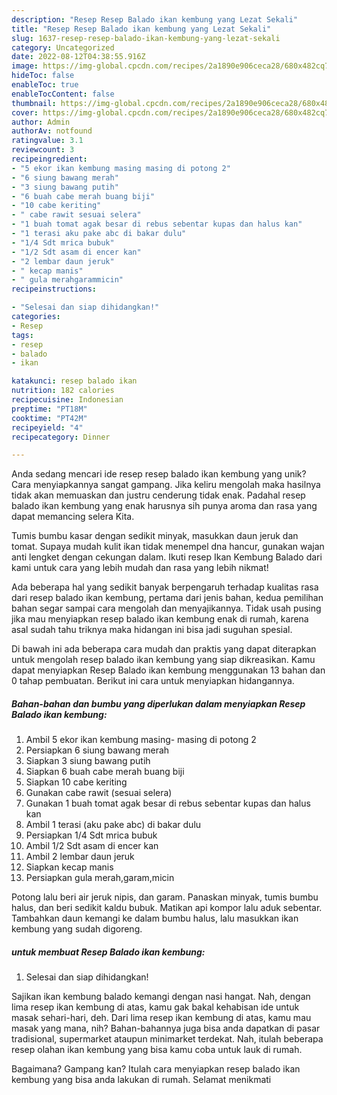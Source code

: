 ```yaml
---
description: "Resep Resep Balado ikan kembung yang Lezat Sekali"
title: "Resep Resep Balado ikan kembung yang Lezat Sekali"
slug: 1637-resep-resep-balado-ikan-kembung-yang-lezat-sekali
category: Uncategorized
date: 2022-08-12T04:38:55.916Z
image: https://img-global.cpcdn.com/recipes/2a1890e906ceca28/680x482cq70/resep-balado-ikan-kembung-foto-resep-utama.jpg
hideToc: false
enableToc: true
enableTocContent: false
thumbnail: https://img-global.cpcdn.com/recipes/2a1890e906ceca28/680x482cq70/resep-balado-ikan-kembung-foto-resep-utama.jpg
cover: https://img-global.cpcdn.com/recipes/2a1890e906ceca28/680x482cq70/resep-balado-ikan-kembung-foto-resep-utama.jpg
author: Admin
authorAv: notfound
ratingvalue: 3.1
reviewcount: 3
recipeingredient:
- "5 ekor ikan kembung masing masing di potong 2"
- "6 siung bawang merah"
- "3 siung bawang putih"
- "6 buah cabe merah buang biji"
- "10 cabe keriting"
- " cabe rawit sesuai selera"
- "1 buah tomat agak besar di rebus sebentar kupas dan halus kan"
- "1 terasi aku pake abc di bakar dulu"
- "1/4 Sdt mrica bubuk"
- "1/2 Sdt asam di encer kan"
- "2 lembar daun jeruk"
- " kecap manis"
- " gula merahgarammicin"
recipeinstructions:

- "Selesai dan siap dihidangkan!"
categories:
- Resep
tags:
- resep
- balado
- ikan

katakunci: resep balado ikan 
nutrition: 182 calories
recipecuisine: Indonesian
preptime: "PT18M"
cooktime: "PT42M"
recipeyield: "4"
recipecategory: Dinner

---
```





Anda sedang mencari ide resep resep balado ikan kembung yang unik? Cara menyiapkannya sangat gampang. Jika keliru mengolah maka hasilnya tidak akan memuaskan dan justru cenderung tidak enak. Padahal resep balado ikan kembung yang enak harusnya sih punya aroma dan rasa yang dapat memancing selera Kita.





Tumis bumbu kasar dengan sedikit minyak, masukkan daun jeruk dan tomat. Supaya mudah kulit ikan tidak menempel dna hancur, gunakan wajan anti lengket dengan cekungan dalam. Ikuti resep Ikan Kembung Balado dari kami untuk cara yang lebih mudah dan rasa yang lebih nikmat!

Ada beberapa hal yang sedikit banyak berpengaruh terhadap kualitas rasa dari resep balado ikan kembung, pertama dari jenis bahan, kedua pemilihan bahan segar sampai cara mengolah dan menyajikannya. Tidak usah pusing jika mau menyiapkan resep balado ikan kembung enak di rumah, karena asal sudah tahu triknya maka hidangan ini bisa jadi suguhan spesial.






Di bawah ini ada beberapa cara mudah dan praktis yang dapat diterapkan untuk mengolah resep balado ikan kembung yang siap dikreasikan. Kamu dapat menyiapkan Resep Balado ikan kembung menggunakan 13 bahan dan 0 tahap pembuatan. Berikut ini cara untuk menyiapkan hidangannya.

<!--inarticleads1-->

##### Bahan-bahan dan bumbu yang diperlukan dalam menyiapkan Resep Balado ikan kembung:

1. Ambil 5 ekor ikan kembung masing- masing di potong 2
1. Persiapkan 6 siung bawang merah
1. Siapkan 3 siung bawang putih
1. Siapkan 6 buah cabe merah buang biji
1. Siapkan 10 cabe keriting
1. Gunakan  cabe rawit (sesuai selera)
1. Gunakan 1 buah tomat agak besar di rebus sebentar kupas dan halus kan
1. Ambil 1 terasi (aku pake abc) di bakar dulu
1. Persiapkan 1/4 Sdt mrica bubuk
1. Ambil 1/2 Sdt asam di encer kan
1. Ambil 2 lembar daun jeruk
1. Siapkan  kecap manis
1. Persiapkan  gula merah,garam,micin


Potong lalu beri air jeruk nipis, dan garam. Panaskan minyak, tumis bumbu halus, dan beri sedikit kaldu bubuk. Matikan api kompor lalu aduk sebentar. Tambahkan daun kemangi ke dalam bumbu halus, lalu masukkan ikan kembung yang sudah digoreng. 

<!--inarticleads2-->

#####  untuk membuat Resep Balado ikan kembung:


1. Selesai dan siap dihidangkan!

Sajikan ikan kembung balado kemangi dengan nasi hangat. Nah, dengan lima resep ikan kembung di atas, kamu gak bakal kehabisan ide untuk masak sehari-hari, deh. Dari lima resep ikan kembung di atas, kamu mau masak yang mana, nih? Bahan-bahannya juga bisa anda dapatkan di pasar tradisional, supermarket ataupun minimarket terdekat. Nah, itulah beberapa resep olahan ikan kembung yang bisa kamu coba untuk lauk di rumah. 

Bagaimana? Gampang kan? Itulah cara menyiapkan resep balado ikan kembung yang bisa anda lakukan di rumah. Selamat menikmati
